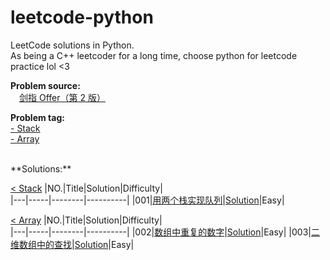 # leetcode-python

LeetCode solutions in Python.  
As being a C++ leetcoder for a long time, choose python for leetcode practice lol <3  

**Problem source:**  
&emsp;[剑指 Offer（第 2 版）][0]  

<div id="problem_tag"></div>

**Problem tag:**  
[- Stack](#stack)   
[- Array](#array)  

</br>
**Solutions:**  

<div id="stack"></div>  
 
[< Stack](#problem_tag)
|NO.|Title|Solution|Difficulty|  
|---|-----|--------|----------|
|001|[用两个栈实现队列][001]|[Solution](./src/stack/p1.py)|Easy|

<div id="array"></div>  
 
[< Array](#problem_tag)
|NO.|Title|Solution|Difficulty|  
|---|-----|--------|----------|
|002|[数组中重复的数字][002]|[Solution](./src/array/p1.py)|Easy|
|003|[二维数组中的查找][003]|[Solution](./src/array/p2.py)|Easy|

[0]:https://leetcode-cn.com/problem-list/xb9nqhhg/

[001]:https://leetcode-cn.com/problems/yong-liang-ge-zhan-shi-xian-dui-lie-lcof/
[002]:https://leetcode-cn.com/problems/shu-zu-zhong-zhong-fu-de-shu-zi-lcof/
[003]:https://leetcode-cn.com/problems/er-wei-shu-zu-zhong-de-cha-zhao-lcof/

